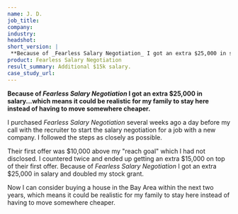 ```yaml
---
name: J. D.
job_title: 
company: 
industry: 
headshot: 
short_version: |
 **Because of _Fearless Salary Negotiation_ I got an extra $25,000 in salary...which means it could be realistic for my family to stay here instead of having to move somewhere cheaper.**
product: Fearless Salary Negotiation
result_summary: Additional $15k salary.
case_study_url: 
---
```


**Because of _Fearless Salary Negotiation_ I got an extra $25,000 in salary...which means it could be realistic for my family to stay here instead of having to move somewhere cheaper.**

I purchased _Fearless Salary Negotiation_ several weeks ago a day before my call with the recruiter to start the salary negotiation for a job with a new company. I followed the steps as closely as possible.

Their first offer was $10,000 above my "reach goal" which I had not disclosed. I countered twice and ended up getting an extra $15,000 on top of their first offer. Because of _Fearless Salary Negotiation_ I got an extra $25,000 in salary and doubled my stock grant.

Now I can consider buying a house in the Bay Area within the next two years, which means it could be realistic for my family to stay here instead of having to move somewhere cheaper.